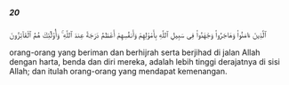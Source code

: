 ##### 20

<span class="ayah">ٱلَّذِينَ ءَامَنُوا۟ وَهَاجَرُوا۟ وَجَٰهَدُوا۟ فِى سَبِيلِ ٱللَّهِ بِأَمْوَٰلِهِمْ وَأَنفُسِهِمْ أَعْظَمُ دَرَجَةً عِندَ ٱللَّهِ ۚ وَأُو۟لَٰٓئِكَ هُمُ ٱلْفَآئِزُونَ</span>

<span class="ayah_translation">orang-orang yang beriman dan berhijrah serta berjihad di jalan Allah dengan harta, benda dan diri mereka, adalah lebih tinggi derajatnya di sisi Allah; dan itulah orang-orang yang mendapat kemenangan.</span>

